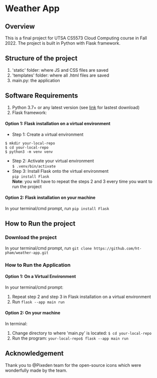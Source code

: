 # Weather App
## Overview
This is a final project for UTSA CS5573 Cloud Computing course in Fall 2022. The project is built in Python with Flask framework. 
## Structure of the project
1. 'static' folder: where JS and CSS files are saved
2. 'templates' folder: where all .html files are saved
3. main.py: the application
## Software Requirements
1. Python 3.7+ or any latest version (see [link](https://www.python.org/downloads/) for lastest download)
2. Flask framework: 
#### Option 1: Flask installation on a virtual environment
- Step 1: Create a virtual environment
```
$ mkdir your-local-repo
$ cd your-local-repo
$ python3 -m venv venv
```
- Step 2: Activate your virtual environment\
```$ .venv/bin/activate```
- Step 3: Install Flask onto the virtual environment\
```pip install Flask```
\
**Note**: you will have to repeat the steps 2 and 3 every time you want to run the project
#### Option 2: Flask installation on your machine
In your terminal/cmd prompt, run ```pip install Flask```
## How to Run the project
### Download the project
In your terminal/cmd prompt, run ```git clone https://github.com/ht-pham/weather-app.git```
### How to Run the Application
#### Option 1: On a Virtual Environment
In your terminal/cmd prompt:
1. Repeat step 2 and step 3 in Flask installation on a virtual environment
2. Run ```flask --app main run```
#### Option 2: On your machine
In terminal:
1. Change directory to where 'main.py' is located: ```$ cd your-local-repo```
2. Run the program: ```your-local-repo$ flask --app main run```
## Acknowledgement
Thank you to @Pixeden team for the open-source icons which were wonderfully made by the team.

